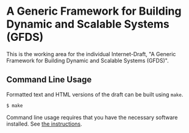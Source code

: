 # A Generic Framework for Building Dynamic and Scalable Systems (GFDS)

This is the working area for the individual Internet-Draft, "A Generic Framework for Building Dynamic and Scalable Systems (GFDS)".

## Command Line Usage

Formatted text and HTML versions of the draft can be built using `make`.

```sh
$ make
```

Command line usage requires that you have the necessary software installed.  See
[the instructions](https://github.com/martinthomson/i-d-template/blob/main/doc/SETUP.md).

